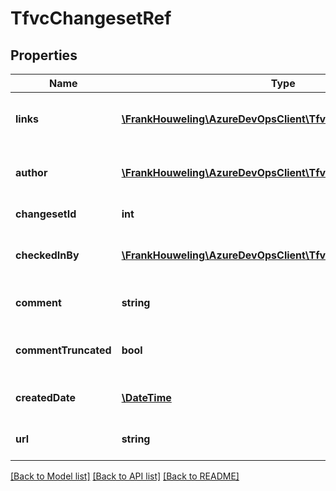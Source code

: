 # TfvcChangesetRef

## Properties
Name | Type | Description | Notes
------------ | ------------- | ------------- | -------------
**links** | [**\FrankHouweling\AzureDevOpsClient\Tfvc\Model\ReferenceLinks**](ReferenceLinks.md) | A collection of REST reference links. | [optional] 
**author** | [**\FrankHouweling\AzureDevOpsClient\Tfvc\Model\IdentityRef**](IdentityRef.md) | Alias or display name of user. | [optional] 
**changesetId** | **int** | Changeset Id. | [optional] 
**checkedInBy** | [**\FrankHouweling\AzureDevOpsClient\Tfvc\Model\IdentityRef**](IdentityRef.md) | Alias or display name of user. | [optional] 
**comment** | **string** | Comment for the changeset. | [optional] 
**commentTruncated** | **bool** | Was the Comment result truncated? | [optional] 
**createdDate** | [**\DateTime**](\DateTime.md) | Creation date of the changeset. | [optional] 
**url** | **string** | URL to retrieve the item. | [optional] 

[[Back to Model list]](../README.md#documentation-for-models) [[Back to API list]](../README.md#documentation-for-api-endpoints) [[Back to README]](../README.md)


